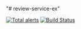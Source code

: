 "# review-service-ex" 

[![Total alerts](https://img.shields.io/lgtm/alerts/g/Goetsie/review-service-ex.svg?logo=lgtm&logoWidth=18)](https://lgtm.com/projects/g/Goetsie/review-service-ex/alerts/)
[![Build Status](https://travis-ci.org/{ORG-or-USERNAME}/{REPO-NAME}.png?branch=master)](https://travis-ci.org/{ORG-or-USERNAME}/{REPO-NAME})

